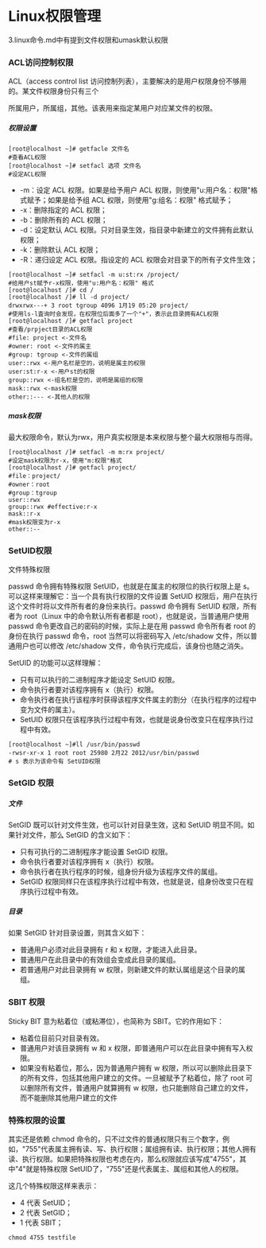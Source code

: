 # Linux权限管理

3.linux命令.md中有提到文件权限和umask默认权限

### ACL访问控制权限

ACL（access control list 访问控制列表），主要解决的是用户权限身份不够用的。某文件权限身份只有三个

所属用户，所属组，其他。该表用来指定某用户对应某文件的权限。

##### 权限设置

```shell
[root@localhost ~]# getfacle 文件名
#查看ACL权限
[root@localhost ~]# setfacl 选项 文件名
#设定ACL权限
```

- -m：设定 ACL 权限。如果是给予用户 ACL 权限，则使用"u:用户名：权限"格式赋予；如果是给予组 ACL 权限，则使用"g:组名：权限" 格式赋予；
- -x：删除指定的 ACL 权限；
- -b：删除所有的 ACL 权限；
- -d：设定默认 ACL 权限。只对目录生效，指目录中新建立的文件拥有此默认权限；
- -k：删除默认 ACL 权限；
- -R：递归设定 ACL 权限。指设定的 ACL 权限会对目录下的所有子文件生效；

```shell
[root@localhost ~]# setfacl -m u:st:rx /project/
#给用户st赋予r-x权限，使用"u:用户名：权限" 格式
[root@localhost /]# cd /
[root@localhost /]# ll -d project/
drwxrwx---+ 3 root tgroup 4096 1月19 05:20 project/
#使用ls-l査询时会发现，在权限位后面多了一个"+"，表示此目录拥有ACL权限
[root@localhost /]# getfacl project
#查看/prpject目录的ACL权限
#file: project <-文件名
#owner: root <-文件的属主
#group: tgroup <-文件的属组
user::rwx <-用户名栏是空的，说明是属主的权限
user:st:r-x <-用户st的权限
group::rwx <-组名栏是空的，说明是属组的权限
mask::rwx <-mask权限
other::--- <-其他人的权限
```



##### mask权限

最大权限命令，默认为rwx，用户真实权限是本来权限与整个最大权限相与而得。

```shell
[root@localhost /]# setfacl -m m:rx project/
#设定mask权限为r-x，使用"m:权限"格式
[root@localhost /]# getfacl project/
#file：project/
#owner：root
#group：tgroup
user::rwx
group::rwx #effective:r-x
mask::r-x
#mask权限变为r-x
other::--
```

### SetUID权限

文件特殊权限

passwd 命令拥有特殊权限 SetUID，也就是在属主的权限位的执行权限上是 s。可以这样来理解它：当一个具有执行权限的文件设置 SetUID 权限后，用户在执行这个文件时将以文件所有者的身份来执行。passwd 命令拥有 SetUID 权限，所有者为 root（Linux 中的命令默认所有者都是 root），也就是说，当普通用户使用 passwd 命令更改自己的密码的时候，实际上是在用 passwd 命令所有者 root 的身份在执行 passwd 命令，root 当然可以将密码写入 /etc/shadow 文件，所以普通用户也可以修改 /etc/shadow 文件，命令执行完成后，该身份也随之消失。

SetUID 的功能可以这样理解：

- 只有可以执行的二进制程序才能设定 SetUID 权限。
- 命令执行者要对该程序拥有 x（执行）权限。
- 命令执行者在执行该程序时获得该程序文件属主的割分（在执行程序的过程中变为文件的属主）。
- SetUID 权限只在该程序执行过程中有效，也就是说身份改变只在程序执行过程中有效。

```shell
[root@localhost ~]#ll /usr/bin/passwd
-rwsr-xr-x 1 root root 25980 2月22 2012/usr/bin/passwd
# s 表示为该命令有 SetUID权限
```

### SetGID 权限

##### 文件

SetGID 既可以针对文件生效，也可以针对目录生效，这和 SetUID 明显不同。如果针对文件，那么 SetGID 的含义如下：

- 只有可执行的二进制程序才能设置 SetGID 权限。
- 命令执行者要对该程序拥有 x（执行）权限。
- 命令执行者在执行程序的时候，组身份升级为该程序文件的属组。
- SetGID 权限同样只在该程序执行过程中有效，也就是说，组身份改变只在程序执行过程中有效。

##### 目录

如果 SetGID 针对目录设置，则其含义如下：

- 普通用户必须对此目录拥有 r 和 x 权限，才能进入此目录。
- 普通用户在此目录中的有效组会变成此目录的属组。
- 若普通用户对此目录拥有 w 权限，则新建文件的默认属组是这个目录的属组。

### SBIT 权限

Sticky BIT 意为粘着位（或粘滞位），也简称为 SBIT。它的作用如下：

- 粘着位目前只对目录有效。
- 普通用户对该目录拥有 w 和 x 权限，即普通用户可以在此目录中拥有写入权限。
- 如果没有粘着位，那么，因为普通用户拥有 w 权限，所以可以删除此目录下的所有文件，包括其他用户建立的文件。一旦被赋予了粘着位，除了 root 可以删除所有文件，普通用户就算拥有 w 权限，也只能删除自己建立的文件，而不能删除其他用户建立的文件

### 特殊权限的设置

其实还是依赖 chmod 命令的，只不过文件的普通权限只有三个数字，例如，"755"代表属主拥有读、写、执行权限；属组拥有读、执行权限；其他人拥有读、执行权限。如果把特殊权限也考虑在内，那么权限就应该写成"4755"，其中"4"就是特殊权限 SetUID了，"755"还是代表属主、属组和其他人的权限。

这几个特殊权限这样来表示：

- 4 代表 SetUID；
- 2 代表 SetGID；
- 1 代表 SBIT；

```shell
chmod 4755 testfile
```

